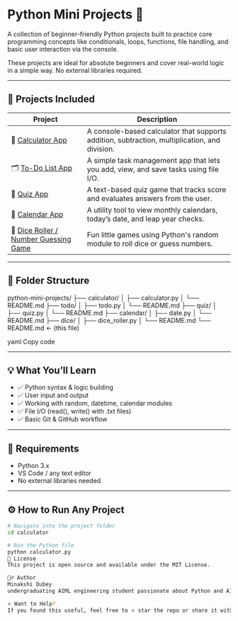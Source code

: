 # Python Mini Projects 🐍

A collection of beginner-friendly Python projects built to practice core programming concepts like conditionals, loops, functions, file handling, and basic user interaction via the console.

These projects are ideal for absolute beginners and cover real-world logic in a simple way. No external libraries required.

---

## 🚀 Projects Included

| Project | Description |
|--------|-------------|
| 🔢 [Calculator App](./calc.py/) | A console-based calculator that supports addition, subtraction, multiplication, and division. |
| 🗂 [To-Do List App](./To_do_list.py/) | A simple task management app that lets you add, view, and save tasks using file I/O. |
| 🧠 [Quiz App](./quiz.py/) | A text-based quiz game that tracks score and evaluates answers from the user. |
| 📅 [Calendar App](./date.py/) | A utility tool to view monthly calendars, today’s date, and leap year checks. |
| 🎲 [Dice Roller / Number Guessing Game](./dice_roller.py/) | Fun little games using Python's random module to roll dice or guess numbers. |

---

## 📁 Folder Structure
python-mini-projects/
├── calculator/
│ ├── calculator.py
│ └── README.md
├── todo/
│ ├── todo.py
│ └── README.md
├── quiz/
│ ├── quiz.py
│ └── README.md
├── calendar/
│ ├── date.py
│ └── README.md
├── dice/
│ ├── dice_roller.py
│ └── README.md
└── README.md ← (this file)

yaml
Copy code

---

## 💡 What You’ll Learn

- ✅ Python syntax & logic building
- ✅ User input and output
- ✅ Working with random, datetime, calendar modules
- ✅ File I/O (read(), write() with .txt files)
- ✅ Basic Git & GitHub workflow

---

## 🧪 Requirements

- Python 3.x
- VS Code / any text editor
- No external libraries needed

---

## ⚙ How to Run Any Project

```bash
# Navigate into the project folder
cd calculator

# Run the Python file
python calculator.py
📜 License
This project is open source and available under the MIT License.

🙋‍♂ Author
Minakshi Dubey
undergraduating AIML engineering student passionate about Python and AI.

⭐ Want to Help?
If you found this useful, feel free to ⭐ star the repo or share it with your friends learning Python!

